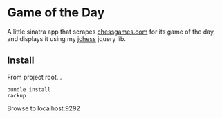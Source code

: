 # Game of the Day

A little sinatra app that scrapes [chessgames.com](http://www.chessgames.com)
for its game of the day, and displays it using my
[jchess](http://github.com/bmarini/jchess) jquery lib.

## Install

From project root...

    bundle install
    rackup

Browse to localhost:9292